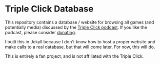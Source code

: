 # Triple Click Database
This repository contains a database / website for browsing all games (and potentially media) discussed by the [Triple Click podcast](https://maximumfun.org/podcasts/triple-click/). If you like the podcast, please consider [donating](https://maximumfun.org/join).

I built this in Jekyll because I don't know how to host a proper website and make calls to a real database, but that will come later. For now, this will do.

This is entirely a fan project, and is not affiliated with the Triple Click.
